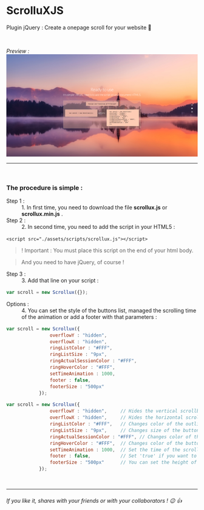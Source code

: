 # ScrolluXJS
Plugin jQuery : Create a onepage scroll for your website :sunrise:

<br/>


*Preview :* 
![alt text](https://github.com/ARKHN3B/ScrolluXJS/blob/master/example.png "example")

***

<br/>

### The procedure is simple :

<dl>
  <dt>Step 1 :</dt>
  <dd>1. In first time, you need to download the file <b>scrollux.js</b> or <b>scrollux.min.js</b> .</dd>
  <dt>Step 2 :</dt>
  <dd>2. In second time, you need to add the script in your HTML5 :</dd>
</dl>

 `<script src="./assets/scripts/scrollux.js"></script>`
 
 > ! Important : You must place this script on the end of your html body.
 
 > And you need to have jQuery, of course !
 
 <dl>
  <dt>Step 3 :</dt>
  <dd>3. Add that line on your script :</dd>
</dl>

```javascript
var scroll = new Scrollux({});
```
 
 <dl>
  <dt>Options :</dt>
  <dd>4. You can set the style of the buttons list, managed the scrolling time of the animation or add a footer with that parameters :</dd>
</dl>

```javascript
var scroll = new Scrollux({
                overflowY : "hidden",  
                overflowX : "hidden", 
                ringListColor : "#FFF", 
                ringListSize : "9px",     
                ringActualSessionColor : "#FFF", 
                ringHoverColor : "#FFF",  
                setTimeAnimation : 1000,  
                footer : false,           
                footerSize : "500px"      
            });
```  

```javascript
var scroll = new Scrollux({
                overflowY : "hidden",     // Hides the vertical scrollbar
                overflowX : "hidden",     // Hides the horizontal scrollbar
                ringListColor : "#FFF",   // Changes color of the outline of the buttons list
                ringListSize : "9px",     // Changes size of the buttons list
                ringActualSessionColor : "#FFF", // Changes color of the actual section button hover
                ringHoverColor : "#FFF",  // Changes color of the button over
                setTimeAnimation : 1000,  // Set the time of the scroll animation
                footer : false,           // Set 'true' if you want to have a footer section
                footerSize : "500px"      // You can set the height of your footer
            });
```    
<br/>

***


###### If you like it, shares with your friends or with your collaborators ! :wink: :thumbsup:
